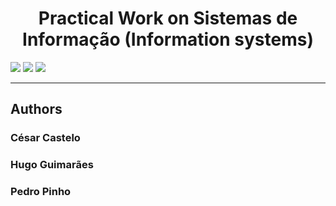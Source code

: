 <h1 align="center">Practical Work on Sistemas de Informação (Information systems)</h1>

<p>
  <img src="http://img.shields.io/static/v1?style=for-the-badge&label=School%20year&message=2022/2023&color=sucess"/>
  <img src="http://img.shields.io/static/v1?style=for-the-badge&label=Discipline&message=SI&color=sucess"/>
  <img src="http://img.shields.io/static/v1?style=for-the-badge&label=Grade&message=13.2&color=sucess"/>
</p>

---

<h2>Authors</h2>

<h3>
  César Castelo
</h3>

<h3>
  Hugo Guimarães
</h3>

<h3>
  Pedro Pinho
</h3>